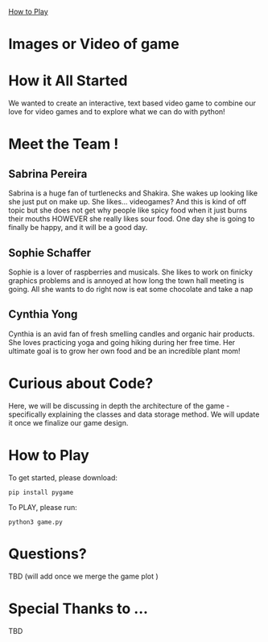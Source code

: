 
[How to Play](#How-to-Play)

# Images or Video of game

# How it All Started

We wanted to create an interactive, text based video game to combine our love for video games and to explore what we can do with python! 

# Meet the Team !

## Sabrina Pereira

Sabrina is a huge fan of turtlenecks and Shakira. She wakes up looking like she just put on make up. She likes... videogames? And this is kind of off topic but she does not get why people like spicy food when it just burns their mouths HOWEVER she really likes sour food. One day she is going to finally be happy, and it will be a good day.

## Sophie Schaffer

Sophie is a lover of raspberries and musicals. She likes to work on finicky graphics problems and is annoyed at how long the town hall meeting is going. All she wants to do right now is eat some chocolate and take a nap

## Cynthia Yong

Cynthia is an avid fan of fresh smelling candles and organic hair products. She loves practicing yoga and going hiking during her free time. Her ultimate goal is to grow her own food and be an incredible plant mom!

# Curious about Code?

Here, we will be discussing in depth the architecture of the game  - specifically explaining the classes and data storage method. We will update it once we finalize our game design.

# How to Play

To get started, please download:  

```
pip install pygame
```

To PLAY, please run:

```
python3 game.py
```

# Questions?

TBD (will add once we merge the game plot )

# Special Thanks to ...

TBD
